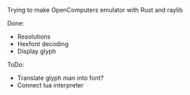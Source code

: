 Trying to make OpenComputers emulator with Rust and raylib

Done:
- Resolutions
- Hexfont decoding
- Display glyph

ToDo:
- Translate glyph man into font?
- Connect lua interpreter
